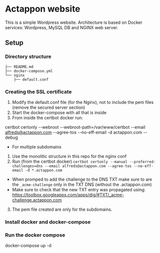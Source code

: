 # Actappon website 
This is a simple Wordpress website.
Architecture is based on Docker services: Wordpress, MySQL DB and NGINX web server.

## Setup
### Directory structure
```
├── README.md
├── docker-compose.yml
└── nginx
    ├── default.conf
```

### Creating the SSL certificate
1. Modify the default.conf file (for the Nginx), not to include the pem files (remove the secured server section)
2. Start the docker-compose with all that is inside
3. From inside the certbot docker run:

certbot certonly --webroot --webroot-path=/var/www/certbot --email alfreds@actappon.com --agree-tos --no-eff-email -d actappon.com --debug

* For multiple subdomains
1. Use the monolitic structure in this repo for the nginx conf
2. Run (from the certbot docker)
```certbot certonly --manual --preferred-challenges=dns --email alfreds@actappon.com --agree-tos --no-eff-email -d *.actappon.com```

- When promped to add the challenge to the DNS TXT make sure to are the ```_acme-challenge``` only in the TXT DNS (without the .actappon.com)
- Make sure to check that the new TXT entry was propagated using: https://toolbox.googleapps.com/apps/dig/#TXT/_acme-challenge.actappon.com

3. The pem file created are only for the subdomains.

### Install docker and docker-compose 

### Run the docker compose
docker-compose up -d



